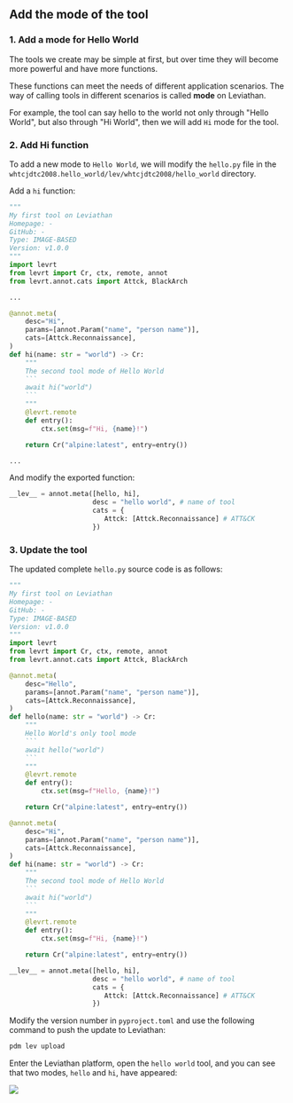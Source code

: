 ## Add the mode of the tool

### 1. Add a mode for Hello World

The tools we create may be simple at first, but over time they will become more powerful and have more functions.

These functions can meet the needs of different application scenarios. The way of calling tools in different scenarios is called **mode** on Leviathan.

For example, the tool can say hello to the world not only through "Hello World", but also through "Hi World", then we will add `Hi` mode for the tool.

### 2. Add Hi function

To add a new mode to `Hello World`, we will modify the `hello.py` file in the `whtcjdtc2008.hello_world/lev/whtcjdtc2008/hello_world` directory.

Add a `hi` function:

```python
"""
My first tool on Leviathan
Homepage: -
GitHub: -
Type: IMAGE-BASED
Version: v1.0.0
"""
import levrt
from levrt import Cr, ctx, remote, annot
from levrt.annot.cats import Attck, BlackArch

...

@annot.meta(
    desc="Hi",
    params=[annot.Param("name", "person name")],
    cats=[Attck.Reconnaissance],
)
def hi(name: str = "world") -> Cr:
    """
    The second tool mode of Hello World
    ```
    await hi("world")
    ```
    """
    @levrt.remote
    def entry():
        ctx.set(msg=f"Hi, {name}!")

    return Cr("alpine:latest", entry=entry())

...
```

And modify the exported function:

```python
__lev__ = annot.meta([hello, hi],
                     desc = "hello world", # name of tool
                     cats = {
                        Attck: [Attck.Reconnaissance] # ATT&CK
                     })
```

### 3. Update the tool

The updated complete `hello.py` source code is as follows:

```python
"""
My first tool on Leviathan
Homepage: -
GitHub: -
Type: IMAGE-BASED
Version: v1.0.0
"""
import levrt
from levrt import Cr, ctx, remote, annot
from levrt.annot.cats import Attck, BlackArch

@annot.meta(
    desc="Hello",
    params=[annot.Param("name", "person name")],
    cats=[Attck.Reconnaissance],
)
def hello(name: str = "world") -> Cr:
    """
    Hello World's only tool mode
    ```
    await hello("world")
    ```
    """
    @levrt.remote
    def entry():
        ctx.set(msg=f"Hello, {name}!")

    return Cr("alpine:latest", entry=entry())

@annot.meta(
    desc="Hi",
    params=[annot.Param("name", "person name")],
    cats=[Attck.Reconnaissance],
)
def hi(name: str = "world") -> Cr:
    """
    The second tool mode of Hello World
    ```
    await hi("world")
    ```
    """
    @levrt.remote
    def entry():
        ctx.set(msg=f"Hi, {name}!")

    return Cr("alpine:latest", entry=entry())

__lev__ = annot.meta([hello, hi],
                     desc = "hello world", # name of tool
                     cats = {
                        Attck: [Attck.Reconnaissance] # ATT&CK
                     })
```

Modify the version number in `pyproject.toml` and use the following command to push the update to Leviathan:

```bash
pdm lev upload
```

Enter the Leviathan platform, open the `hello world` tool, and you can see that two modes, `hello` and `hi`, have appeared:

![](https://levimg.s3.cn-northwest-1.amazonaws.com.cn/l/8-1.png)
